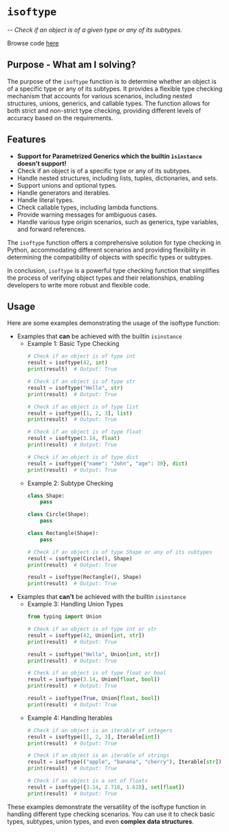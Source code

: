 # `isoftype`
-- _Check if an object is of a given type or any of its subtypes._

Browse code [here](../danielutils/Functions/isoftype.py)

## Purpose - What am I solving?
The purpose of the `isoftype` function is to determine whether an object is of a specific type or any of its subtypes. It provides a flexible type checking mechanism that accounts for various scenarios, including nested structures, unions, generics, and callable types. The function allows for both strict and non-strict type checking, providing different levels of accuracy based on the requirements.

## Features
* **Support for Parametrized Generics which the builtin `isinstance` doesn't support!**
* Check if an object is of a specific type or any of its subtypes.
* Handle nested structures, including lists, tuples, dictionaries, and sets.
* Support unions and optional types.
* Handle generators and iterables.
* Handle literal types.
* Check callable types, including lambda functions.
* Provide warning messages for ambiguous cases.
* Handle various type origin scenarios, such as generics, type variables, and forward references.

The `isoftype` function offers a comprehensive solution for type checking in Python, accommodating different scenarios and providing flexibility in determining the compatibility of objects with specific types or subtypes.

In conclusion, `isoftype` is a powerful type checking function that simplifies the process of verifying object types and their relationships, enabling developers to write more robust and flexible code.


## Usage
Here are some examples demonstrating the usage of the isoftype function:
* Examples that **can** be achieved with the builtin `isinstance`
    * Example 1: Basic Type Checking
        ```python
        # Check if an object is of type int
        result = isoftype(42, int)
        print(result)  # Output: True

        # Check if an object is of type str
        result = isoftype("Hello", str)
        print(result)  # Output: True

        # Check if an object is of type list
        result = isoftype([1, 2, 3], list)
        print(result)  # Output: True

        # Check if an object is of type float
        result = isoftype(3.14, float)
        print(result)  # Output: True

        # Check if an object is of type dict
        result = isoftype({"name": "John", "age": 30}, dict)
        print(result)  # Output: True
        ```
    * Example 2: Subtype Checking
        ```python
        class Shape:
            pass

        class Circle(Shape):
            pass

        class Rectangle(Shape):
            pass

        # Check if an object is of type Shape or any of its subtypes
        result = isoftype(Circle(), Shape)
        print(result)  # Output: True

        result = isoftype(Rectangle(), Shape)
        print(result)  # Output: True
        ```
* Examples that **can't** be achieved with the builtin `isinstance`
    * Example 3: Handling Union Types
        ```python
        from typing import Union

        # Check if an object is of type int or str
        result = isoftype(42, Union[int, str])
        print(result)  # Output: True

        result = isoftype("Hello", Union[int, str])
        print(result)  # Output: True

        # Check if an object is of type float or bool
        result = isoftype(3.14, Union[float, bool])
        print(result)  # Output: True

        result = isoftype(True, Union[float, bool])
        print(result)  # Output: True
        ```
    * Example 4: Handling Iterables
        ```python
        # Check if an object is an iterable of integers
        result = isoftype([1, 2, 3], Iterable[int])
        print(result)  # Output: True

        # Check if an object is an iterable of strings
        result = isoftype(("apple", "banana", "cherry"), Iterable[str])
        print(result)  # Output: True

        # Check if an object is a set of floats
        result = isoftype({3.14, 2.718, 1.618}, set[float])
        print(result)  # Output: True
        ```
These examples demonstrate the versatility of the isoftype function in handling different type checking scenarios. You can use it to check basic types, subtypes, union types, and even **complex data structures**.